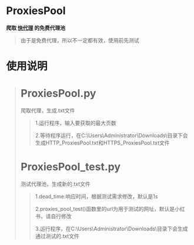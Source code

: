 # ProxiesPool
**爬取 [快代理](https://www.kuaidaili.com/free/) 的免费代理池**
>
>由于是免费代理，所以不一定都有效，使用前先测试
>

# 使用说明
>
># ProxiesPool.py
>爬取代理，生成.txt文件
>>
>>1.运行程序，输入要获取的最大页数
>>
>>2.等待程序运行，在C:\Users\Administrator\Downloads\目录下会生成HTTP_ProxiesPool.txt和HTTPS_ProxiesPool.txt文件
>>
>
># ProxiesPool_test.py
>测试代理池，生成新的.txt文件
>>
>>1.dead_time:响应时间，根据测试需求修改，默认是1s
>>
>>2.proxies_pool_test()函数里的url为用于测试的网址，默认是小红书，请自行修改
>>
>>3.运行程序，在C:\Users\Administrator\Downloads\目录下会生成通过测试的.txt文件
>


